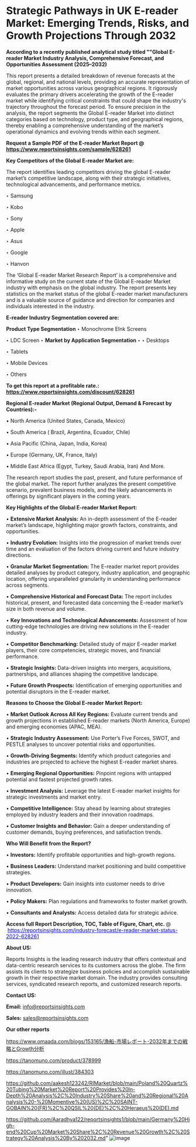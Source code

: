 # Strategic Pathways in UK E-reader Market: Emerging Trends, Risks, and Growth Projections Through 2032

<strong>According to a recently published analytical study titled ""Global E-reader Market Industry Analysis, Comprehensive Forecast, and Opportunities Assessment (2025–2032)</strong>

This report presents a detailed breakdown of revenue forecasts at the global, regional, and national levels, providing an accurate representation of market opportunities across various geographical regions. It rigorously evaluates the primary drivers accelerating the growth of the E-reader market while identifying critical constraints that could shape the industry's trajectory throughout the forecast period. To ensure precision in the analysis, the report segments the Global E-reader Market into distinct categories based on technology, product type, and geographical regions, thereby enabling a comprehensive understanding of the market’s operational dynamics and evolving trends within each segment.

<strong>Request a Sample PDF of the E-reader Market Report </strong><strong>@<a href=https://www.reportsinsights.com/sample/628261 style=color:#0000ff;> https://www.reportsinsights.com/sample/628261</a></strong></font>

<strong>Key Competitors of the Global E-reader Market are:</strong>

The report identifies leading competitors driving the global E-reader market’s competitive landscape, along with their strategic initiatives, technological advancements, and performance metrics.

‣ Samsung

‣ Kobo

‣ Sony

‣ Apple

‣ Asus

‣ Google

‣ Hanvon

The ‘Global E-reader Market Research Report’ is a comprehensive and informative study on the current state of the Global E-reader Market industry with emphasis on the global industry. The report presents key statistics on the market status of the global E-reader market manufacturers and is a valuable source of guidance and direction for companies and individuals interested in the industry.

<strong>E-reader Industry Segmentation covered are:</strong>

<strong>Product Type Segmentation</strong>
‣
Monochrome EInk Screens

‣ LDC Screen
‣ 
<strong>Market by Application Segmentation</strong>
‣
‣  Desktops

‣ Tablets

‣ Mobile Devices

‣ Others

<strong>To get this report at a profitable rate.: <a href=https://www.reportsinsights.com/discount/628261 style=color:#0000ff;>https://www.reportsinsights.com/discount/628261</a></strong></font>

<strong>Regional E-reader Market (Regional Output, Demand &amp; Forecast by Countries):-</strong>

• North America (United States, Canada, Mexico)

• South America ( Brazil, Argentina, Ecuador, Chile)

• Asia Pacific (China, Japan, India, Korea)

• Europe (Germany, UK, France, Italy)

• Middle East Africa (Egypt, Turkey, Saudi Arabia, Iran) And More.

The research report studies the past, present, and future performance of the global market. The report further analyzes the present competitive scenario, prevalent business models, and the likely advancements in offerings by significant players in the coming years.

<strong>Key Highlights of the Global E-reader Market Report:</strong>

• <strong>Extensive Market Analysis:</strong> An in-depth assessment of the E-reader market’s landscape, highlighting major growth factors, constraints, and opportunities.

• <strong>Industry Evolution:</strong> Insights into the progression of market trends over time and an evaluation of the factors driving current and future industry directions.

• <strong>Granular Market Segmentation:</strong> The E-reader market report provides detailed analyses by product category, industry application, and geographic location, offering unparalleled granularity in understanding performance across segments.

• <strong>Comprehensive Historical and Forecast Data:</strong> The report includes historical, present, and forecasted data concerning the E-reader market’s size in both revenue and volume.

• <strong>Key Innovations and Technological Advancements:</strong> Assessment of how cutting-edge technologies are driving new solutions in the E-reader industry.

• <strong>Competitor Benchmarking:</strong> Detailed study of major E-reader market players, their core competencies, strategic moves, and financial performance.

• <strong>Strategic Insights:</strong> Data-driven insights into mergers, acquisitions, partnerships, and alliances shaping the competitive landscape.

• <strong>Future Growth Prospects:</strong> Identification of emerging opportunities and potential disruptors in the E-reader market.

<strong>Reasons to Choose the Global E-reader Market Report:</strong>

• <strong>Market Outlook Across All Key Regions:</strong> Evaluate current trends and growth projections in established E-reader markets (North America, Europe) and emerging economies (APAC, MEA).

• <strong>Strategic Industry Assessment:</strong> Use Porter’s Five Forces, SWOT, and PESTLE analyses to uncover potential risks and opportunities.

• <strong>Growth-Driving Segments:</strong> Identify which product categories and industries are projected to achieve the highest E-reader market shares.

• <strong>Emerging Regional Opportunities:</strong> Pinpoint regions with untapped potential and fastest projected growth rates.

• <strong>Investment Analysis:</strong> Leverage the latest E-reader market insights for strategic investments and market entry.

• <strong>Competitive Intelligence:</strong> Stay ahead by learning about strategies employed by industry leaders and their innovation roadmaps.

• <strong>Customer Insights and Behavior:</strong> Gain a deeper understanding of customer demands, buying preferences, and satisfaction trends.

<strong>Who Will Benefit from the Report?</strong>

• <strong>Investors:</strong> Identify profitable opportunities and high-growth regions.

• <strong>Business Leaders:</strong> Understand market positioning and build competitive strategies.

• <strong>Product Developers:</strong> Gain insights into customer needs to drive innovation.

• <strong>Policy Makers:</strong> Plan regulations and frameworks to foster market growth.

• <strong>Consultants and Analysts:</strong> Access detailed data for strategic advice.
</ul>
<strong>Access full Report Description, TOC, Table of Figure, Chart, etc. </strong>@  <a href=https://reportsinsights.com/industry-forecast/e-reader-market-status-2022-628261 style=color:#0000ff;>https://reportsinsights.com/industry-forecast/e-reader-market-status-2022-628261</a></font>

<strong><strong>About US</strong>:</strong>

Reports Insights is the leading research industry that offers contextual and data-centric research services to its customers across the globe. The firm assists its clients to strategize business policies and accomplish sustainable growth in their respective market domain. The industry provides consulting services, syndicated research reports, and customized research reports.

<strong>Contact US:</strong>

<p class=""""><b>Email:</b> <a href=mailto:info@reportsinsights.com>info@reportsinsights.com</a></p>
<p class=""""><b>Sales:</b> <a href=mailto:sales@reportsinsights.com>sales@reportsinsights.com</a></p>

<strong>Our other reports</strong>

<a href=https://www.omaada.com/blogs/153165/漁船-市場レポート-2032年までの戦略とGrowth分析>https://www.omaada.com/blogs/153165/漁船-市場レポート-2032年までの戦略とGrowth分析</a>

<a href=https://tanomuno.com/product/378999>https://tanomuno.com/product/378999</a>

<a href=https://tanomuno.com/illust/384303>https://tanomuno.com/illust/384303</a>

<a href=https://github.com/aakesh123242/RIMarket/blob/main/Poland%20Quartz%20Tubing%20Market%20Report%20Provides%20In-Depth%20Analysis%2C%20Industry%20Share%20and%20Regional%20Analysis%20-%20Momentive%20(US)%2C%20SAINT-GOBAIN%20(FR)%2C%20QSIL%20(DE)%2C%20Heraeus%20(DE).md>https://github.com/aakesh123242/RIMarket/blob/main/Poland%20Quartz%20Tubing%20Market%20Report%20Provides%20In-Depth%20Analysis%2C%20Industry%20Share%20and%20Regional%20Analysis%20-%20Momentive%20(US)%2C%20SAINT-GOBAIN%20(FR)%2C%20QSIL%20(DE)%2C%20Heraeus%20(DE).md</a>

<a href=https://github.com/Aaradhya122/reportsinsights1/blob/main/Germany%20High-end%20Cup%20Market%20Share%2C%20Revenue%20Growth%2C%20Strategy%20Analysis%20By%202032.md>https://github.com/Aaradhya122/reportsinsights1/blob/main/Germany%20High-end%20Cup%20Market%20Share%2C%20Revenue%20Growth%2C%20Strategy%20Analysis%20By%202032.md</a>"
![image](https://github.com/user-attachments/assets/c282c42f-ad44-4d68-9b36-60a7e7d2c354)
